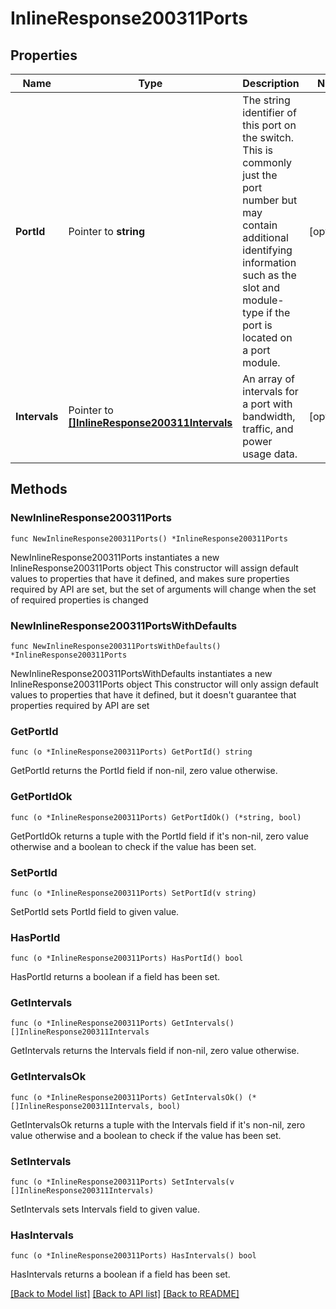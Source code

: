 # InlineResponse200311Ports

## Properties

Name | Type | Description | Notes
------------ | ------------- | ------------- | -------------
**PortId** | Pointer to **string** | The string identifier of this port on the switch. This is commonly just the port number but may contain additional identifying information such as the slot and module-type if the port is located on a port module. | [optional] 
**Intervals** | Pointer to [**[]InlineResponse200311Intervals**](InlineResponse200311Intervals.md) | An array of intervals for a port with bandwidth, traffic, and power usage data. | [optional] 

## Methods

### NewInlineResponse200311Ports

`func NewInlineResponse200311Ports() *InlineResponse200311Ports`

NewInlineResponse200311Ports instantiates a new InlineResponse200311Ports object
This constructor will assign default values to properties that have it defined,
and makes sure properties required by API are set, but the set of arguments
will change when the set of required properties is changed

### NewInlineResponse200311PortsWithDefaults

`func NewInlineResponse200311PortsWithDefaults() *InlineResponse200311Ports`

NewInlineResponse200311PortsWithDefaults instantiates a new InlineResponse200311Ports object
This constructor will only assign default values to properties that have it defined,
but it doesn't guarantee that properties required by API are set

### GetPortId

`func (o *InlineResponse200311Ports) GetPortId() string`

GetPortId returns the PortId field if non-nil, zero value otherwise.

### GetPortIdOk

`func (o *InlineResponse200311Ports) GetPortIdOk() (*string, bool)`

GetPortIdOk returns a tuple with the PortId field if it's non-nil, zero value otherwise
and a boolean to check if the value has been set.

### SetPortId

`func (o *InlineResponse200311Ports) SetPortId(v string)`

SetPortId sets PortId field to given value.

### HasPortId

`func (o *InlineResponse200311Ports) HasPortId() bool`

HasPortId returns a boolean if a field has been set.

### GetIntervals

`func (o *InlineResponse200311Ports) GetIntervals() []InlineResponse200311Intervals`

GetIntervals returns the Intervals field if non-nil, zero value otherwise.

### GetIntervalsOk

`func (o *InlineResponse200311Ports) GetIntervalsOk() (*[]InlineResponse200311Intervals, bool)`

GetIntervalsOk returns a tuple with the Intervals field if it's non-nil, zero value otherwise
and a boolean to check if the value has been set.

### SetIntervals

`func (o *InlineResponse200311Ports) SetIntervals(v []InlineResponse200311Intervals)`

SetIntervals sets Intervals field to given value.

### HasIntervals

`func (o *InlineResponse200311Ports) HasIntervals() bool`

HasIntervals returns a boolean if a field has been set.


[[Back to Model list]](../README.md#documentation-for-models) [[Back to API list]](../README.md#documentation-for-api-endpoints) [[Back to README]](../README.md)


